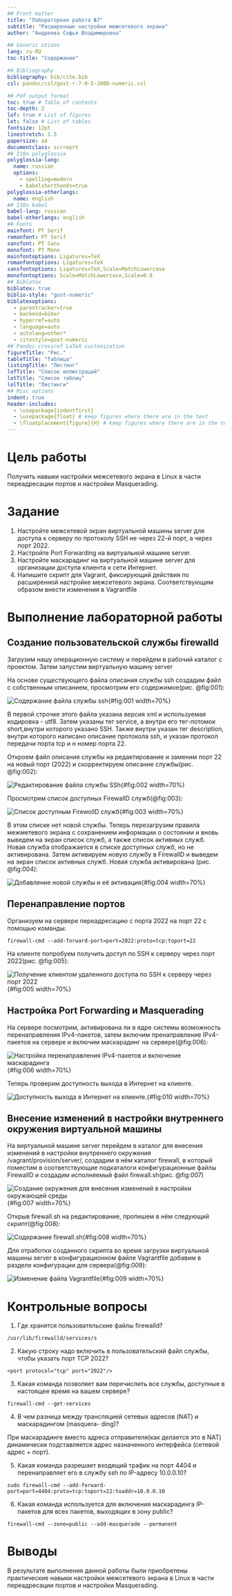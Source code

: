 ```yaml
---
## Front matter
title: "Лабораторная работа №7"
subtitle: "Расширенные настройки межсетевого экрана"
author: "Андреева Софья Владимировна"

## Generic otions
lang: ru-RU
toc-title: "Содержание"

## Bibliography
bibliography: bib/cite.bib
csl: pandoc/csl/gost-r-7-0-5-2008-numeric.csl

## Pdf output format
toc: true # Table of contents
toc-depth: 2
lof: true # List of figures
lot: false # List of tables
fontsize: 12pt
linestretch: 1.5
papersize: a4
documentclass: scrreprt
## I18n polyglossia
polyglossia-lang:
  name: russian
  options:
	- spelling=modern
	- babelshorthands=true
polyglossia-otherlangs:
  name: english
## I18n babel
babel-lang: russian
babel-otherlangs: english
## Fonts
mainfont: PT Serif
romanfont: PT Serif
sansfont: PT Sans
monofont: PT Mono
mainfontoptions: Ligatures=TeX
romanfontoptions: Ligatures=TeX
sansfontoptions: Ligatures=TeX,Scale=MatchLowercase
monofontoptions: Scale=MatchLowercase,Scale=0.9
## Biblatex
biblatex: true
biblio-style: "gost-numeric"
biblatexoptions:
  - parentracker=true
  - backend=biber
  - hyperref=auto
  - language=auto
  - autolang=other*
  - citestyle=gost-numeric
## Pandoc-crossref LaTeX customization
figureTitle: "Рис."
tableTitle: "Таблица"
listingTitle: "Листинг"
lofTitle: "Список иллюстраций"
lotTitle: "Список таблиц"
lolTitle: "Листинги"
## Misc options
indent: true
header-includes:
  - \usepackage{indentfirst}
  - \usepackage{float} # keep figures where there are in the text
  - \floatplacement{figure}{H} # keep figures where there are in the text
---
```


# Цель работы

Получить навыки настройки межсетевого экрана в Linux в части переадресации портов и настройки Masquerading.

# Задание

1. Настройте межсетевой экран виртуальной машины server для доступа к серверу по протоколу SSH не через 22-й порт, а через порт 2022.
2. Настройте Port Forwarding на виртуальной машине server.
3. Настройте маскарадинг на виртуальной машине server для организации доступа клиента к сети Интернет.
4. Напишите скрипт для Vagrant, фиксирующий действия по расширенной настройке межсетевого экрана. Соответствующим образом внести изменения в Vagrantfile

# Выполнение лабораторной работы

## Создание пользовательской службы firewalld

Загрузим нашу операционную систему и перейдем в рабочий каталог с проектом.
Затем запустим виртуальную машину server


На основе существующего файла описания службы ssh создадим файл с собственным описанием, просмотрим его содержимое(рис. @fig:001):

![Содержание файла службы ssh](image/1.png){#fig:001 width=70%}

В первой строчке этого файла указана версия xml и используемая кодировка - utf8. Затем указаны тег service, а внутри его тег-потомок short,внутри которого указано SSH. Также внутри указан тег description, внутри которого написано описание протокола ssh, и указан протокол передачи порта tcp и н номер порта 22.

Откроем файл описания службы на редактирование и заменим порт 22 на новый порт (2022) и скорректируем описание службы(рис. @fig:002):

![Редактирование файла службы SSh](image/2.png){#fig:002 width=70%}

Просмотрим список доступных FirewallD служб(@fig:003):

![Список доступным FirewollD служб](image/3.png){#fig:003 width=70%}

В этом списке нет новой службы. Теперь перезагрузим правила межметевого экрана  с сохранением информации о состоянии и вновь выведем на экран список служб, а также список активных служб. Новая служба отображается в списке доступных служб, но не активирована. Затем активируем новую службу в FirewallD и выведем на экран список активных служб. Новая служба активирована (рис. @fig:004):

![Добавление новой службы и её активация](image/4.png){#fig:004 width=70%}

## Перенаправление портов

Организуем на сервере переадресацию с порта 2022 на порт 22 с помощью команды:
```
firewall-cmd --add-forward-port=port=2022:proto=tcp:toport=22
```
На клиенте попробуем получить доступ по SSH к серверу через порт 2022(рис. @fig:005):

![Получение клиентом удаленного доступа по SSH к серверу через порт 2022](image/5.png){#fig:005 width=70%}

## Настройка Port Forwarding и Masquerading

На сервере посмотрим, активирована ли в ядре системы возможность перенаправления IPv4-пакетов, затем включим пренаправление IPv4-пакетов на сервере и включим маскарадинг на сервере(@fig:006):

![Настройка перенаправления IPv4-пакетов и включение маскарадинга](image/6.png){#fig:006 width=70%}

Теперь проверим доступность выхода в Интернет на клиенте.

![Доступность выхода в Интернет на клиенте.](image/10.png){#fig:010 width=70%}

## Внесение изменений в настройки внутреннего окружения виртуальной машины

На виртуальной машине server перейдем в каталог для внесения изменений в настройки внутреннего окружения /vagrant/provision/server/, создадим в нём каталог firewall, в который поместим в соответствующие подкаталоги конфигурационные файлы FirewallD и создадим исполняемый файл firewall.sh(рис. @fig:007)

![Создание окружения для внесения изменений в настройки окружающей среды](image/7.png){#fig:007 width=70%}

Открыв firewall.sh на редактирование, пропишем в нём следующий скрипт(@fig:008):

![Содержание  firewall.sh](image/8.png){#fig:008 width=70%}

Для отработки созданного скрипта во время загрузки виртуальной машины server в конфигурационном файле Vagrantfile добавим в разделе конфигурации для сервера(@fig:009):

![Изменение файла Vagrantfile](image/9.png){#fig:009 width=70%}

# Контрольные вопросы

1. Где хранятся пользовательские файлы firewalld?

```
/usr/lib/firewalld/services/s
```

2. Какую строку надо включить в пользовательский файл службы, чтобы указать порт
TCP 2022?

```
<port protocol="tcp" port="2022"/>
```

3. Какая команда позволяет вам перечислить все службы, доступные в настоящее время
на вашем сервере?

```
firewall-cmd --get-services
```

4. В чем разница между трансляцией сетевых адресов (NAT) и маскарадингом (masquera-
ding)?

При маскарадинге вместо адреса отправителя(как делается это в NAT) динамически подставляется адрес назначенного интерфейса (сетевой адрес + порт).

5. Какая команда разрешает входящий трафик на порт 4404 и перенаправляет его в службу ssh по IP-адресу 10.0.0.10?

```
sudo firewall-cmd --add-forward-port=port=4404:proto=tcp:toport=22:toaddr=10.0.0.10
```

6. Какая команда используется для включения маcкарадинга IP-пакетов для всех пакетов, выходящих в зону public?

```
firewall-cmd --zone=public --add-masquerade --permanent
```

# Выводы

В результате выполнения данной работы были приобретены практические навыки настройки межсетевого экрана в Linux в части переадресации портов и настройки Masquerading.

